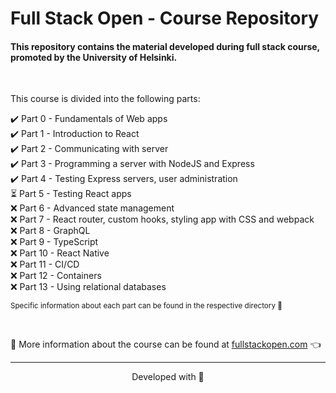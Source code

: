 # Full Stack Open - Course Repository

#### This repository contains the material developed during full stack course, promoted by the University of Helsinki.

<br>

This course is divided into the following parts: 

✔️ Part 0 - Fundamentals of Web apps  
✔️ Part 1 - Introduction to React  
✔️ Part 2 - Communicating with server  
✔️ Part 3 - Programming a server with NodeJS and Express  
✔️ Part 4 - Testing Express servers, user administration  
⏳ Part 5 - Testing React apps  
❌ Part 6 - Advanced state management  
❌ Part 7 - React router, custom hooks, styling app with CSS and webpack  
❌ Part 8 - GraphQL  
❌ Part 9 - TypeScript  
❌ Part 10 - React Native  
❌ Part 11 - CI/CD  
❌ Part 12 - Containers  
❌ Part 13 - Using relational databases

<sub>Specific information about each part can be found in the respective directory 📁</sub>

<br>

:mag_right: More information about the course can be found at [fullstackopen.com](https://fullstackopen.com/) 👈

---

<p align="center">Developed with 💙</p>
